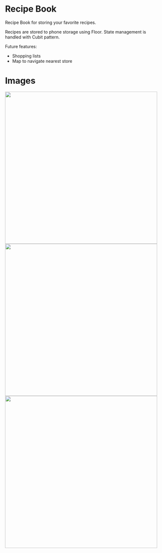 # Recipe Book 
Recipe Book for storing your favorite recipes.

Recipes are stored to phone storage using Floor. State management is handled with Cubit pattern.

Future features:
  - Shopping lists
  - Map to navigate nearest store


# Images
<img src="https://user-images.githubusercontent.com/16851195/219117092-8ff3b66f-7c03-45fa-8089-0b4b6bbd73c9.jpg" width="whatever" height="500">   <img src="https://user-images.githubusercontent.com/16851195/219117104-9917d513-0818-4592-b411-85863a3b1e2e.jpg" width="whatever" height="500">   <img src="https://user-images.githubusercontent.com/16851195/219128879-b762656e-d08e-474f-885b-8942be8b6bf8.jpg" width="whatever" height="500">
